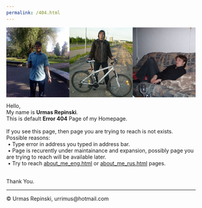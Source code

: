 ```yaml
---
permalink: /404.html
---
```


<img src="images/icons/urmas.jpg" alt="Me" title="Me"  width="1000" style="display: block">


Hello,<br>
My name is <b>Urmas Repinski</b>.<br>
This is default <b>Error 404</b> Page of my Homepage.<br>
<br>
If you see this page, then page you are trying to reach is not exists.<br>
Possible reasons:<br>
&nbsp;&bull; Type error in address you typed in address bar.<br>
&nbsp;&bull; Page is recurently under maintainance and expansion, possibly page you are trying to reach will be available later.<br>
&nbsp;&bull; Try to reach <a href="about_me_eng.html">about_me_eng.html</a> or <a href="about_me_rus.html">about_me_rus.html</a> pages.<br>
<br>

Thank You.<br>
<hr>
&copy; Urmas Repinski, urrimus@hotmail.com
